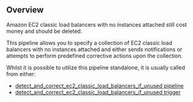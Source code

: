 ## Overview

Amazon EC2 classic load balancers with no instances attached still cost money and should be deleted.

This pipeline allows you to specify a collection of EC2 classic load balancers with no instances attached and either sends notifications or attempts to perform predefined corrective actions upon the collection.

Whilst it is possible to utilize this pipeline standalone, it is usually called from either:

- [detect_and_correct_ec2_classic_load_balancers_if_unused pipeline](https://hub.flowpipe.io/mods/turbot/aws_thrifty/pipelines/aws_thrifty.pipeline.detect_and_correct_ec2_classic_load_balancers_if_unused)
- [detect_and_correct_ec2_classic_load_balancers_if_unused trigger](https://hub.flowpipe.io/mods/turbot/aws_thrifty/triggers/aws_thrifty.trigger.query.detect_and_correct_ec2_classic_load_balancers_if_unused)
